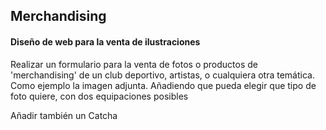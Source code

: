 <h2> Merchandising </h2>
<h4>Diseño de web para la venta de ilustraciones</h4>
<p>Realizar un formulario para la venta de fotos o productos de 'merchandising' de un club deportivo, artistas, o cualquiera otra temática. 
Como ejemplo la imagen adjunta. Añadiendo que pueda elegir que tipo de foto quiere, con dos equipaciones posibles</p> 
<p>Añadir también un Catcha</p>

